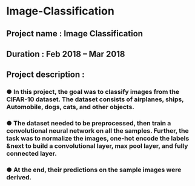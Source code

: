 # Image-Classification

## Project name : Image Classification
## Duration : Feb 2018 – Mar 2018
## Project description :
### ● In this project, the goal was to classify images from the CIFAR-10 dataset. The dataset consists of airplanes, ships, Automobile, dogs, cats, and other objects.

### ● The dataset needed to be preprocessed, then train a convolutional neural network on all the samples. Further, the task was to normalize the images, one-hot encode the labels &next to build a convolutional layer, max pool layer, and fully connected layer.

### ● At the end, their predictions on the sample images were derived.
